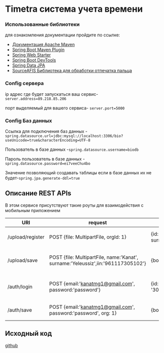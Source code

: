#  Timetra система учета времени

### Использованные библиотеки
для ознакомления документации пройдите по ссылке:

* [Документация Apache Maven](https://maven.apache.org/guides/index.html)
* [Spring Boot Maven Plugin](https://docs.spring.io/spring-boot/docs/2.1.7.RELEASE/maven-plugin/)
* [Spring Web Starter](https://docs.spring.io/spring-boot/docs/{bootVersion}/reference/htmlsingle/#boot-features-developing-web-applications)
* [Spring Boot DevTools](https://docs.spring.io/spring-boot/docs/{bootVersion}/reference/htmlsingle/#using-boot-devtools)
* [Spring Data JPA](https://docs.spring.io/spring-data/jpa/docs/current/reference/html/)
* [SourceAFIS Библиотека для обработки отпечатка пальца](https://sourceafis.machinezoo.com/)

 
### Config сервера
ip адрес где будет запускаться ваш сервис-`server.address=89.218.85.206` 

порт выделяемый для вашего сервиса- `server.port=5000`
 
### Config Баз данных
Ссылка для подключения баз данных -`spring.datasource.url=jdbc:mysql://localhost:3306/bio?useUnicode=true&characterEncoding=UTF-8`
 
Пользователь в базе данных -`spring.datasource.username=biodb`
 
Пароль пользователь в базе данных -`spring.datasource.password=ei7veeChu4bo`
 
Значение позволяющий создавать таблицы если в базе данных их не будет-`spring.jpa.generate-ddl=true`

## Описание REST APIs
В этом сервисе присутствуют такие роуты для взаимодействия с мобильным приложением 

URI|request|response|description
---|---|---|---
/upload/register|POST {file: MultipartFile, orgId: 1}| {id: 1, name:'Kanat', surname:'Yeleussiz',iin:'961117305102'}| Сверка отпечатков пользователя
/upload/save|POST {file: MultipartFile, name:'Kanat', surname:'Yeleussiz',iin:'961117305102'}|{body:'CountOfFingerprint'}| Сохранение отпечатки пальцев пользователя
/auth/login|POST {email:'kanatmg1@gmail.com', password:'password'}| {id:'1', name:'title',totalnumberseats: '300', status:'1'}| Вход в систему через планшет
/auth/save|POST {email:'kanatmg1@gmail.com', password:'password', org: 1} |{body:'title'}| Сохранение пароля для организации


## Исходный код
 [github](https://github.com/hantsy/springboot-jwt-sample)